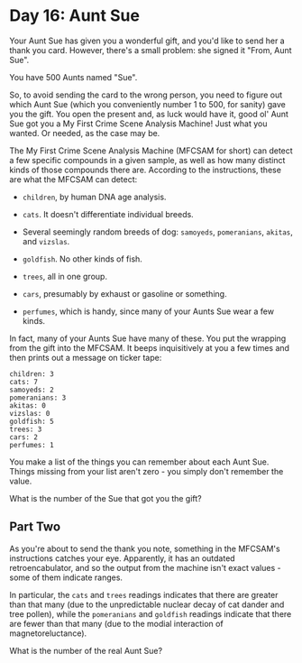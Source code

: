 # Day 16: Aunt Sue

Your Aunt Sue has given you a wonderful gift, and you'd like to send her a thank
you card. However, there's a small problem: she signed it "From, Aunt Sue".

You have 500 Aunts named "Sue".

So, to avoid sending the card to the wrong person, you need to figure out which
Aunt Sue (which you conveniently number 1 to 500, for sanity) gave you the gift.
You open the present and, as luck would have it, good ol' Aunt Sue got you a My
First Crime Scene Analysis Machine! Just what you wanted. Or needed, as the case
may be.

The My First Crime Scene Analysis Machine (MFCSAM for short) can detect a few
specific compounds in a given sample, as well as how many distinct kinds of
those compounds there are. According to the instructions, these are what the
MFCSAM can detect:

- `children`, by human DNA age analysis.

- `cats`. It doesn't differentiate individual breeds.

- Several seemingly random breeds of dog: `samoyeds`, `pomeranians`, `akitas`,
  and `vizslas`.

- `goldfish`. No other kinds of fish.

- `trees`, all in one group.

- `cars`, presumably by exhaust or gasoline or something.

- `perfumes`, which is handy, since many of your Aunts Sue wear a few kinds.

In fact, many of your Aunts Sue have many of these. You put the wrapping from
the gift into the MFCSAM. It beeps inquisitively at you a few times and then
prints out a message on ticker tape:

```
children: 3
cats: 7
samoyeds: 2
pomeranians: 3
akitas: 0
vizslas: 0
goldfish: 5
trees: 3
cars: 2
perfumes: 1
```

You make a list of the things you can remember about each Aunt Sue. Things
missing from your list aren't zero - you simply don't remember the value.

What is the number of the Sue that got you the gift?

## Part Two

As you're about to send the thank you note, something in the MFCSAM's
instructions catches your eye. Apparently, it has an outdated retroencabulator,
and so the output from the machine isn't exact values - some of them indicate
ranges.

In particular, the `cats` and `trees` readings indicates that there are greater
than that many (due to the unpredictable nuclear decay of cat dander and tree
pollen), while the `pomeranians` and `goldfish` readings indicate that there are
fewer than that many (due to the modial interaction of magnetoreluctance).

What is the number of the real Aunt Sue?
